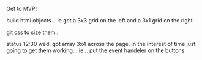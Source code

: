 Get to MVP! 

build html objects... 
ie get a 3x3 grid on the left and
a 3x1 grid on the right.

git css to size them.. 

status 12:30 wed: 
	got array 3x4 across the page. in the interest of time just going to get them working...
ie... put the event handeler on the buttons
	
	
	

